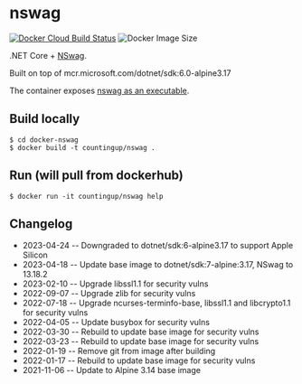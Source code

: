 # nswag

[![Docker Cloud Build Status](https://img.shields.io/docker/cloud/build/countingup/nswag.svg)](https://hub.docker.com/r/countingup/nswag/builds/) ![Docker Image Size](https://img.shields.io/docker/image-size/countingup/nswag/latest)

.NET Core + [NSwag](https://github.com/RicoSuter/NSwag).

Built on top of mcr.microsoft.com/dotnet/sdk:6.0-alpine3.17

The container exposes [nswag as an executable](https://github.com/RicoSuter/NSwag/wiki/CommandLine).

## Build locally

```
$ cd docker-nswag
$ docker build -t countingup/nswag .
```

## Run (will pull from dockerhub)

```
$ docker run -it countingup/nswag help
```

## Changelog
 - 2023-04-24 -- Downgraded to dotnet/sdk:6-alpine3.17 to support Apple Silicon
 - 2023-04-18 -- Update base image to dotnet/sdk:7-alpine:3.17, NSwag to 13.18.2
 - 2023-02-10 -- Upgrade libssl1.1 for security vulns
 - 2022-09-07 -- Upgrade zlib for security vulns
 - 2022-07-18 -- Upgrade ncurses-terminfo-base, libssl1.1 and libcrypto1.1 for security vulns
 - 2022-04-05 -- Update busybox for security vulns
 - 2022-03-30 -- Rebuild to update base image for security vulns
 - 2022-03-23 -- Rebuild to update base image for security vulns
 - 2022-01-19 -- Remove git from image after building
 - 2022-01-17 -- Rebuild to update base image for security vulns
 - 2021-11-06 -- Update to Alpine 3.14 base image
